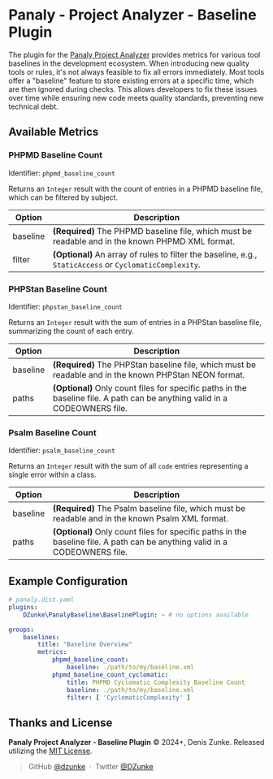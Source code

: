 # Panaly - Project Analyzer - Baseline Plugin

The plugin for the [Panaly Project Analyzer](https://github.com/DZunke/panaly) provides metrics for various tool
baselines in the development ecosystem. When introducing new quality tools or rules, it's not always feasible to fix all
errors immediately. Most tools offer a "baseline" feature to store existing errors at a specific time, which are then
ignored during checks. This allows developers to fix these issues over time while ensuring new code meets quality
standards, preventing new technical debt.

## Available Metrics

### PHPMD Baseline Count

Identifier: `phpmd_baseline_count`

Returns an `Integer` result with the count of entries in a PHPMD baseline file, which can be filtered by subject.

| Option   | Description                                                                                              |
|----------|----------------------------------------------------------------------------------------------------------|
| baseline | **(Required)** The PHPMD baseline file, which must be readable and in the known PHPMD XML format.        |
| filter   | **(Optional)** An array of rules to filter the baseline, e.g., `StaticAccess` or `CyclomaticComplexity`. |

### PHPStan Baseline Count

Identifier: `phpstan_baseline_count`

Returns an `Integer` result with the sum of entries in a PHPStan baseline file, summarizing the count of each entry.

| Option   | Description                                                                                                                 |
|----------|-----------------------------------------------------------------------------------------------------------------------------|
| baseline | **(Required)** The PHPStan baseline file, which must be readable and in the known PHPStan NEON format.                      |
| paths    | **(Optional)** Only count files for specific paths in the baseline file. A path can be anything valid in a CODEOWNERS file. |

### Psalm Baseline Count

Identifier: `psalm_baseline_count`

Returns an `Integer` result with the sum of all `code` entries representing a single error within a class.

| Option   | Description                                                                                                                 |
|----------|-----------------------------------------------------------------------------------------------------------------------------|
| baseline | **(Required)** The Psalm baseline file, which must be readable and in the known Psalm XML format.                           |
| paths    | **(Optional)** Only count files for specific paths in the baseline file. A path can be anything valid in a CODEOWNERS file. |

## Example Configuration

```yaml
# panaly.dist.yaml
plugins:
    DZunke\PanalyBaseline\BaselinePlugin: ~ # no options available

groups:
    baselines:
        title: "Baseline Overview"
        metrics:
            phpmd_baseline_count:
                baseline: ./path/to/my/baseline.xml
            phpmd_baseline_count_cyclomatic:
                title: PHPMD Cyclomatic Complexity Baseline Count
                baseline: ./path/to/my/baseline.xml
                filter: [ 'CyclomaticComplexity' ]
```

## Thanks and License

**Panaly Project Analyzer - Baseline Plugin** © 2024+, Denis Zunke. Released utilizing
the [MIT License](https://mit-license.org/).

> GitHub [@dzunke](https://github.com/DZunke) &nbsp;&middot;&nbsp;
> Twitter [@DZunke](https://twitter.com/DZunke)
